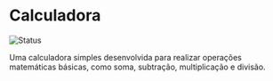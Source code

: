 # Calculadora

![Status](https://img.shields.io/badge/Status-Em%20desenvolvimento-yellow?style=for-the-badge)

Uma calculadora simples desenvolvida para realizar operações matemáticas básicas, como soma, subtração, multiplicação e divisão.

